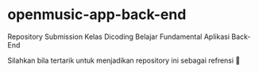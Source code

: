 # openmusic-app-back-end

Repository Submission Kelas Dicoding Belajar Fundamental Aplikasi Back-End

Silahkan bila tertarik untuk menjadikan repository ini sebagai refrensi 🙂

